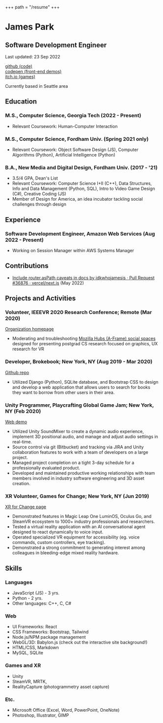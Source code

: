 +++
path = "/resume"
+++

# James Park
## Software Development Engineer

Last updated: 23 Sep 2022

[github (code)](https://github.com/idkwhojamesis)  
[codepen (front-end demos)](https://codepen.io/idkwhojamesis)  
[itch.io (games)](https://idkwhojamesis.itch.io/)

Currently based in Seattle area

## Education

### M.S., Computer Science, Georgia Tech (2022 - Present)
- Relevant Coursework: Human-Computer Interaction

### M.S., Computer Science, Fordham Univ. (Spring 2021 only)
- Relevant Coursework: Object Software Design (JS), Computer Algorithms (Python), Artificial Intelligence (Python)

### B.A., New Media and Digital Design, Fordham Univ. (2017 - '21)
- 3.5/4 GPA, Dean's List
- Relevant Coursework: Computer Science I+II (C++), Data Structures, Info and Data Management (Python, SQL), Intro to Video Game Design (C#), Creative Coding (JS)
- Member of Design for America, an idea incubator tackling social challenges through design

## Experience

### Software Development Engineer, Amazon Web Services (Aug 2022 - Present)
- Working on Session Manager within AWS Systems Manager

## Contributions
- [Include router.asPath caveats in docs by idkwhojamesis · Pull Request #36876 · vercel/next.js](https://github.com/vercel/next.js/pull/36876) (May 2022)

## Projects and Activities

### Volunteer, IEEEVR 2020 Research Conference; Remote (Mar 2020)
[Organization homepage](http://www.ieeevr.org/2020/)  
- Moderating and troubleshooting [Mozilla Hubs (A-Frame) social spaces](https://hubs.mozilla.com/) designed for presenting postgrad CS research focused on graphics, UX research for VR

### Developer, Brokebook; New York, NY (Aug 2019 - Mar 2020)
[Github repo](https://github.com/idkwhojamesis/brokebook_web)  
- Utilized Django (Python), SQLite database, and Bootstrap CSS to design and develop a web application that allows users to search for books they want to borrow from other users in their area.

### Unity Programmer, Playcrafting Global Game Jam; New York, NY (Feb 2020)
[Web demo](https://idkwhojamesis.itch.io/fix-the-penguin-gamejam)
- Utilized Unity SoundMixer to create a dynamic audio experience, implement 3D positional audio, and manage and adjust audio settings in real-time.
- Source control via git (Bitbucket) and tracking via JIRA and Unity collaboration features to work with a team of developers on a large project.
- Managed project completion on a tight 3-day schedule for a professionally evaluated product.
- Developed and maintained productive working relationships with team members involved in industry software engineering and 3D asset creation.

### XR Volunteer, Games for Change; New York, NY (Jun 2019)
[XR for Change page](http://www.gamesforchange.org/xr4c/)
- Demonstrated features in Magic Leap One LuminOS, Oculus Go, and SteamVR ecosystem to 1000+ industry professionals and researchers.
- Tested a virtual reality application with an AI conversational agent designed to react dynamically to voice input.
- Operated specialized VR equipment for accessibility (eg. voice commands, custom controllers, eye tracking).
- Demonstrated a strong commitment to generating interest among colleagues in bleeding-edge mixed reality hardware.

## Skills

### Languages
- JavaScript (JS) - 3 yrs.
- Python - 2 yrs.
- Other languages: C++, C, C#

### Web
- UI Frameworks: React
- CSS Frameworks: Bootstrap, Tailwind
- Node.js/NPM package management
- WebGL/3D: Babylon.js (check out the interactive site background!)
- HTML/CSS, Markdown
- MySQL, SQLite

### Games and XR
- Unity
- SteamVR, MRTK, 
- RealityCapture (photogrammetry asset capture)

### Etc.
- Microsoft Office (Excel, Word, PowerPoint, OneNote)
- Photoshop, Illustrator, GIMP